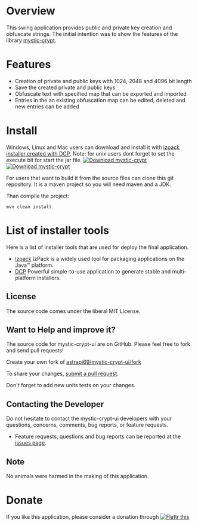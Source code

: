 # Overview

This swing application provides public and private key creation and obfuscate strings. The initial intention was to show the features of the library [mystic-crypt](https://github.com/astrapi69/mystic-crypt).

# Features

 * Creation of private and public keys with 1024, 2048 and 4096 bit length
 * Save the created private and public keys
 * Obfuscate text with specified map that can be exported and imported
 * Entries in the an existing obfuscation map can be edited, deleted and new entries can be added 

# Install

Windows, Linux and Mac users can download and install it with [izpack installer created with DCP](https://sourceforge.net/projects/mysticcrypt/files/5.1/installer.jar/download). Note: for unix users dont forget to set the execute bit for start the jar file.
[![Download mystic-crypt](https://a.fsdn.com/con/app/sf-download-button)](https://sourceforge.net/projects/mysticcrypt/files/latest/download)
[![Download mystic-crypt](https://img.shields.io/sourceforge/dm/mysticcrypt.svg)](https://sourceforge.net/projects/mysticcrypt/files/latest/download)

For users that want to build it from the source files can clone this git repository. It is a maven project so you will need maven and a JDK.

Than compile the project:

```
mvn clean install
```

# List of installer tools

Here is a list of installer tools that are used for deploy the final application.

* [izpack](http://izpack.org/) IzPack is a widely used tool for packaging applications on the Java™ platform.
* [DCP](http://devcompack.sourceforge.net/index.html) Powerful simple-to-use application to generate stable and multi-platform installers.

## License

The source code comes under the liberal MIT License.

## Want to Help and improve it? ###

The source code for mystic-crypt-ui are on GitHub. Please feel free to fork and send pull requests!

Create your own fork of [astrapi69/mystic-crypt-ui/fork](https://github.com/astrapi69/mystic-crypt-ui/fork)

To share your changes, [submit a pull request](https://github.com/astrapi69/mystic-crypt-ui/pull/new/develop).

Don't forget to add new units tests on your changes.

## Contacting the Developer

Do not hesitate to contact the mystic-crypt-ui developers with your questions, concerns, comments, bug reports, or feature requests.
- Feature requests, questions and bug reports can be reported at the [issues page](https://github.com/astrapi69/mystic-crypt-ui/issues).

## Note

No animals were harmed in the making of this application.

# Donate

If you like this application, please consider a donation through 
<a href="https://flattr.com/submit/auto?fid=r7vp62&url=https%3A%2F%2Fgithub.com%2Flightblueseas%2Fmystic-crypt-ui" target="_blank">
<img src="http://button.flattr.com/flattr-badge-large.png" alt="Flattr this" title="Flattr this" border="0">
</a>
